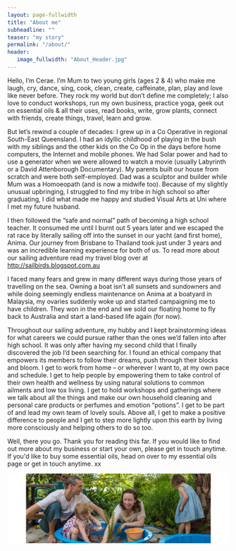 ```yaml
---
layout: page-fullwidth
title: "About me"
subheadline: ""
teaser: "my story"
permalink: "/about/"
header:
   image_fullwidth: "About_Header.jpg"
---
```


Hello, I’m Cerae. I’m Mum to two young girls (ages 2 & 4) who make me laugh, cry, dance, sing, cook, clean, create, caffeinate, plan, play and love like never before. They rock my world but don’t define me completely; I also love to conduct workshops, run my own business, practice yoga, geek out on essential oils & all their uses, read books, write, grow plants, connect with friends, create things, travel, learn and grow.
 
But let’s rewind a couple of decades: I grew up in a Co Operative in regional South-East Queensland. I had an idyllic childhood of playing in the bush with my siblings and the other kids on the Co Op in the days before home computers, the Internet and mobile phones. We had Solar power and had to use a generator when we were allowed to watch a movie (usually Labyrinth or a David Attenborough Documentary). My parents built our house from scratch and were both self-employed. Dad was a sculptor and builder while Mum was a Homoeopath (and is now a midwife too). Because of my slightly unusual upbringing, I struggled to find my tribe in high school so after graduating, I did what made me happy and studied Visual Arts at Uni where I met my future husband.

I then followed the “safe and normal” path of becoming a high school teacher. It consumed me until I burnt out 5 years later and we escaped the rat race by literally sailing off into the sunset in our yacht (and first home), Anima. Our journey from Brisbane to Thailand took just under 3 years and was an incredible learning experience for both of us. To read more about our sailing adventure read my travel blog over at http://sailbirds.blogspot.com.au
 
I faced many fears and grew in many different ways during those years of travelling on the sea. Owning a boat isn’t all sunsets and sundowners and while doing seemingly endless maintenance on Anima at a boatyard in Malaysia, my ovaries suddenly woke up and started campaigning me to have children. They won in the end and we sold our floating home to fly back to Australia and start a land-based life again (for now).
 
Throughout our sailing adventure, my hubby and I kept brainstorming ideas for what careers we could pursue rather than the ones we’d fallen into after high school. It was only after having my second child that I finally discovered the job I’d been searching for. I found an ethical company that empowers its members to follow their dreams, push through their blocks and bloom. I get to work from home – or wherever I want to, at my own pace and schedule. I get to help people by empowering them to take control of their own health and wellness by using natural solutions to common ailments and low tox living. I get to hold workshops and gatherings where we talk about all the things and make our own household cleaning and personal care products or perfumes and emotion “potions”. I get to be part of and lead my own team of lovely souls. Above all, I get to make a positive difference to people and I get to step more lightly upon this earth by living more consciously and helping others to do so too.
 
Well, there you go. Thank you for reading this far. If you would like to find out more about my business or start your own, please get in touch anytime. If you'd like to buy some essential oils, head on over to my essential oils page or get in touch anytime. xx

<img src="/images/About_Header.jpg">
